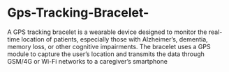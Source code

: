 # Gps-Tracking-Bracelet-
A GPS tracking bracelet is a wearable device designed to monitor the real-time location of patients, especially those with Alzheimer’s, dementia, memory loss, or other cognitive impairments. The bracelet uses a GPS module to capture the user’s location and transmits the data through GSM/4G or Wi-Fi networks to a caregiver’s smartphone 
